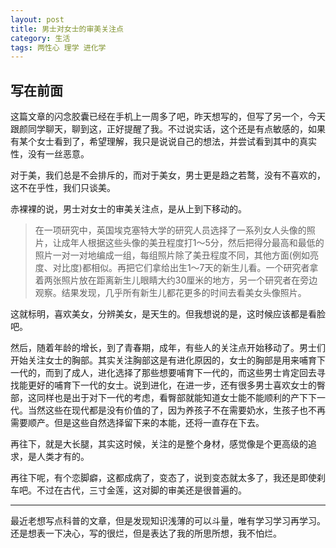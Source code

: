 ```yaml
---
layout: post
title: 男士对女士的审美关注点
category: 生活
tags: 两性心 理学 进化学
---
```


## 写在前面
这篇文章的闪念胶囊已经在手机上一周多了吧，昨天想写的，但写了另一个，今天跟颜同学聊天，聊到这，正好提醒了我。不过说实话，这个还是有点敏感的，如果有某个女士看到了，希望理解，我只是说说自己的想法，并尝试看到其中的真实性，没有一丝恶意。

对于美，我们总是不会排斥的，而对于美女，男士更是趋之若鹜，没有不喜欢的，这不在乎性，我们只谈美。

赤裸裸的说，男士对女士的审美关注点，是从上到下移动的。


> 在一项研究中，英国埃克塞特大学的研究人员选择了一系列女人头像的照片，让成年人根据这些头像的美丑程度打1～5分，然后把得分最高和最低的照片一对一对地编成一组，每组照片除了美丑程度不同，其他方面(例如亮度、对比度)都相似。再把它们拿给出生1～7天的新生儿看。一个研究者拿着两张照片放在距离新生儿眼睛大约30厘米的地方，另一个研究者在旁边观察。结果发现，几乎所有新生儿都花更多的时间去看美女头像照片。

这就标明，喜欢美女，分辨美女，是天生的。但我想说的是，这时候应该都是看脸吧。

然后，随着年龄的增长，到了青春期，成年，有些人的关注点开始移动了。男士们开始关注女士的胸部。其实关注胸部这是有进化原因的，女士的胸部是用来哺育下一代的，而到了成人，进化选择了那些想要哺育下一代的，而这些男士肯定回去寻找能更好的哺育下一代的女士。说到进化，在进一步，还有很多男士喜欢女士的臀部，这同样也是出于对下一代的考虑，看臀部就能知道女士能不能顺利的产下下一代。当然这些在现代都是没有价值的了，因为养孩子不在需要奶水，生孩子也不再需要顺产。但是这些自然选择留下来的本能，还将一直存在下去。

再往下，就是大长腿，其实这时候，关注的是整个身材，感觉像是个更高级的追求，是人类才有的。

再往下呢，有个恋脚癖，这都成病了，变态了，说到变态就太多了，我还是即使刹车吧。不过在古代，三寸金莲，这对脚的审美还是很普遍的。

---

最近老想写点科普的文章，但是发现知识浅薄的可以斗量，唯有学习学习再学习。
还是想表一下决心，写的很烂，但是表达了我的所思所想，我不怕烂。
